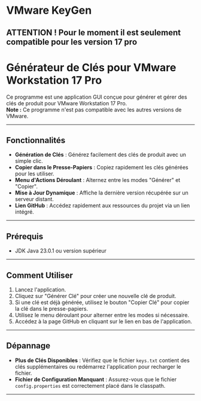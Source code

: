 # VMware KeyGen

## ATTENTION ! Pour le moment il est seulement compatible pour les version 17 pro

# Générateur de Clés pour VMware Workstation 17 Pro

Ce programme est une application GUI conçue pour générer et gérer des clés de produit pour VMware Workstation 17 Pro.  
**Note :** Ce programme n'est pas compatible avec les autres versions de VMware.

---

## Fonctionnalités
- **Génération de Clés** : Générez facilement des clés de produit avec un simple clic.
- **Copier dans le Presse-Papiers** : Copiez rapidement les clés générées pour les utiliser.
- **Menu d'Actions Déroulant** : Alternez entre les modes "Générer" et "Copier".
- **Mise à Jour Dynamique** : Affiche la dernière version récupérée sur un serveur distant.
- **Lien GitHub** : Accédez rapidement aux ressources du projet via un lien intégré.

---

## Prérequis
- JDK Java 23.0.1 ou version supérieur
---

## Comment Utiliser

1. Lancez l'application.
2. Cliquez sur "Générer Clé" pour créer une nouvelle clé de produit.
3. Si une clé est déjà générée, utilisez le bouton "Copier Clé" pour copier la clé dans le presse-papiers.
4. Utilisez le menu déroulant pour alterner entre les modes si nécessaire.
5. Accédez à la page GitHub en cliquant sur le lien en bas de l'application.

---

## Dépannage

- **Plus de Clés Disponibles** : Vérifiez que le fichier `keys.txt` contient des clés supplémentaires ou redémarrez l'application pour recharger le fichier.
- **Fichier de Configuration Manquant** : Assurez-vous que le fichier `config.properties` est correctement placé dans le classpath.

---
